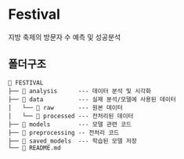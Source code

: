 # Festival

지방 축제의 방문자 수 예측 및 성공분석



## 폴더구조
```plaintext
📁 FESTIVAL
├── 📁 analysis      --- 데이터 분석 및 시각화
├── 📁 data          --- 실제 분석/모델에 사용된 데이터
│   └── 📁 raw       --- 원본 데이터 
│   └── 📁 processed --- 전처리된 데이터
├── 📁 models        --- 모델 관련 코드
├── 📁 preprocessing -- 전처리 코드 
├── 📁 saved_models  --- 학습된 모델 저장
└── 📄 README.md
```


